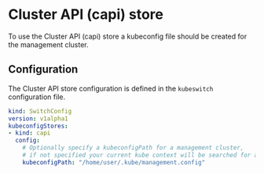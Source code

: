 # Cluster API (capi) store

To use the Cluster API (capi) store a kubeconfig file should be created for the management cluster.

## Configuration

The Cluster API store configuration is defined in the `kubeswitch` configuration file.

```yaml
kind: SwitchConfig
version: v1alpha1
kubeconfigStores:
- kind: capi
  config:
    # Optionally specify a kubeconfigPath for a management cluster, 
    # if not specified your current kube context will be searched for any CAPI clusters
    kubeconfigPath: "/home/user/.kube/management.config" 
```
